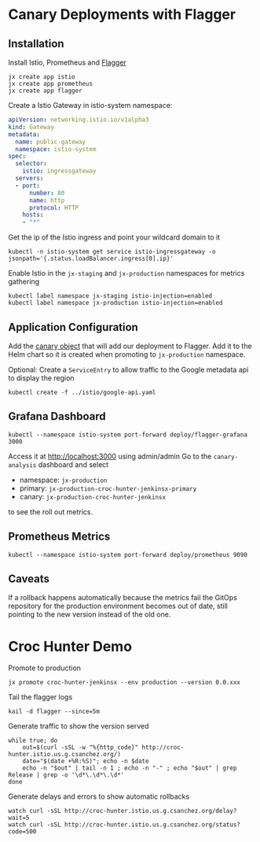 # Canary Deployments with Flagger

## Installation

Install Istio, Prometheus and [Flagger](https://docs.flagger.app)

    jx create app istio
    jx create app prometheus
    jx create app flagger

Create a Istio Gateway in istio-system namespace:

```yaml
apiVersion: networking.istio.io/v1alpha3
kind: Gateway
metadata:
  name: public-gateway
  namespace: istio-system
spec:
  selector:
    istio: ingressgateway
  servers:
  - port:
      number: 80
      name: http
      protocol: HTTP
    hosts:
    - "*"
```

Get the ip of the Istio ingress and point your wildcard domain to it

    kubectl -n istio-system get service istio-ingressgateway -o jsonpath='{.status.loadBalancer.ingress[0].ip}'

Enable Istio in the `jx-staging` and `jx-production` namespaces for metrics gathering

    kubectl label namespace jx-staging istio-injection=enabled
    kubectl label namespace jx-production istio-injection=enabled

## Application Configuration

Add the [canary object](../charts/croc-hunter-jenkinsx/templates/canary.yaml) that will add our deployment to Flagger. Add it to the Helm chart so it is created when promoting to `jx-production` namespace.

Optional: Create a `ServiceEntry` to allow traffic to the Google metadata api to display the region

    kubectl create -f ../istio/google-api.yaml

## Grafana Dashboard

    kubectl --namespace istio-system port-forward deploy/flagger-grafana 3000

Access it at [http://localhost:3000](http://localhost:3000) using admin/admin
Go to the `canary-analysis` dashboard and select

* namespace: `jx-production`
* primary: `jx-production-croc-hunter-jenkinsx-primary`
* canary: `jx-production-croc-hunter-jenkinsx`

to see the roll out metrics.

## Prometheus Metrics

    kubectl --namespace istio-system port-forward deploy/prometheus 9090

## Caveats

If a rollback happens automatically because the metrics fail the GitOps repository for the production environment becomes out of date, still pointing to the new version instead of the old one.

# Croc Hunter Demo

Promote to production

    jx promote croc-hunter-jenkinsx --env production --version 0.0.xxx

Tail the flagger logs

    kail -d flagger --since=5m

Generate traffic to show the version served

    while true; do
        out=$(curl -sSL -w "%{http_code}" http://croc-hunter.istio.us.g.csanchez.org/)
        date="$(date +%R:%S)"; echo -n $date
        echo -n "$out" | tail -n 1 ; echo -n "-" ; echo "$out" | grep Release | grep -o '\d*\.\d*\.\d*'
    done

Generate delays and errors to show automatic rollbacks

    watch curl -sSL http://croc-hunter.istio.us.g.csanchez.org/delay?wait=5
    watch curl -sSL http://croc-hunter.istio.us.g.csanchez.org/status?code=500
